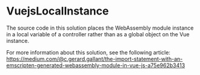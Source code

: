 # VuejsLocalInstance

The source code in this solution places the WebAssembly module instance in a local variable of a controller rather than as a global object on the Vue instance.

For more information about this solution, see the following article: https://medium.com/@c.gerard.gallant/the-import-statement-with-an-emscripten-generated-webassembly-module-in-vue-js-a75e962b3413